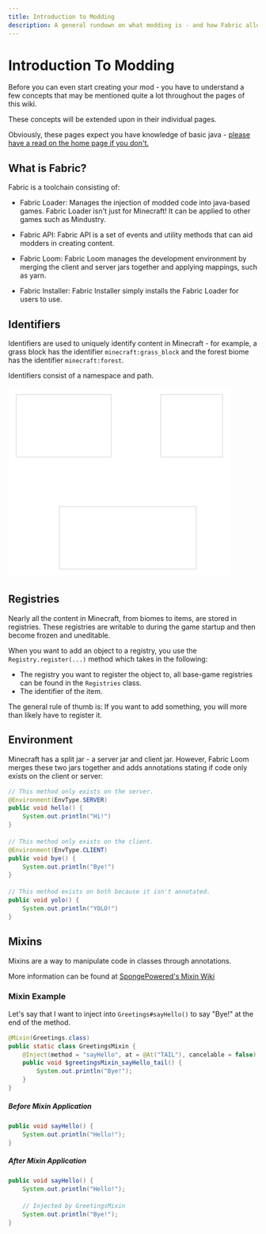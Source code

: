 ```yaml
---
title: Introduction to Modding
description: A general rundown on what modding is - and how Fabric allows you to achieve it.
---
```


# Introduction To Modding

Before you can even start creating your mod - you have to understand a few concepts that may be mentioned quite a lot throughout the pages of this wiki.

These concepts will be extended upon in their individual pages.

Obviously, these pages expect you have knowledge of basic java - [please have a read on the home page if you don't.](/#before-you-jump-in)

## What is Fabric?

Fabric is a toolchain consisting of:

- Fabric Loader: Manages the injection of modded code into java-based games.
  Fabric Loader isn't just for Minecraft! It can be applied to other games such as Mindustry.

- Fabric API: Fabric API is a set of events and utility methods that can aid modders in creating content.

- Fabric Loom: Fabric Loom manages the development environment by merging the client and server jars together and applying mappings, such as yarn.

- Fabric Installer: Fabric Installer simply installs the Fabric Loader for users to use.

## Identifiers

Identifiers are used to uniquely identify content in Minecraft - for example, a grass block has the identifier `minecraft:grass_block` and the forest biome has the identifier `minecraft:forest`.

Identifiers consist of a namespace and path.

<img src="/introduction/identifier-diagram.svg" class="diagram"/>

## Registries

Nearly all the content in Minecraft, from biomes to items, are stored in registries. These registries are writable to during the game startup and then become frozen and uneditable.

When you want to add an object to a registry, you use the `Registry.register(...)` method which takes in the following:

- The registry you want to register the object to, all base-game registries can be found in the `Registries` class.
- The identifier of the item.

The general rule of thumb is: If you want to add something, you will more than likely have to register it.

## Environment

Minecraft has a split jar - a server jar and client jar. However, Fabric Loom merges these two jars together and adds annotations stating if code only exists on the client or server:

```java
// This method only exists on the server.
@Environment(EnvType.SERVER)
public void hello() {
    System.out.println("Hi!")
}

// This method only exists on the client.
@Environment(EnvType.CLIENT)
public void bye() {
    System.out.println("Bye!")
}

// This method exists on both because it isn't annotated.
public void yolo() {
    System.out.println("YOLO!")
}
```

## Mixins

Mixins are a way to manipulate code in classes through annotations.

More information can be found at [SpongePowered's Mixin Wiki](https://github.com/SpongePowered/Mixin/wiki/Introduction-to-Mixins---Understanding-Mixin-Architecture)

### Mixin Example 

Let's say that I want to inject into `Greetings#sayHello()` to say "Bye!" at the end of the method.

```java
@Mixin(Greetings.class)
public static class GreetingsMixin {
    @Inject(method = "sayHello", at = @At("TAIL"), cancelable = false)
    public void $greetingsMixin_sayHello_tail() {
        System.out.println("Bye!");
    }
}
```

##### Before Mixin Application

```java
public void sayHello() {
    System.out.println("Hello!");
}
```

##### After Mixin Application

```java
public void sayHello() {
    System.out.println("Hello!");

    // Injected by GreetingsMixin
    System.out.println("Bye!");
}
```